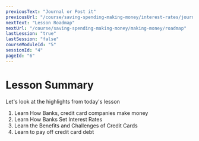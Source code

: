 ```yaml
---
previousText: "Journal or Post it"
previousUrl: "/course/saving-spending-making-money/interest-rates/journal-or-post-it"
nextText: "Lesson Roadmap"
nextUrl: "/course/saving-spending-making-money/making-money/roadmap"
lastLession: "true"
lastSession: "false"
courseModuleId: "5"
sessionId: "4"
pageId: "6"
---
```



# Lesson Summary 

<sparkle-character-intro position="right" character="jen">
Let's look at the highlights from today's lesson
</sparkle-character-intro>

1. Learn How Banks, credit card companies make money 
2. Learn How Banks Set Interest Rates
3. Learn the Benefits and Challenges of Credit Cards
4. Learn to pay off credit  card debt